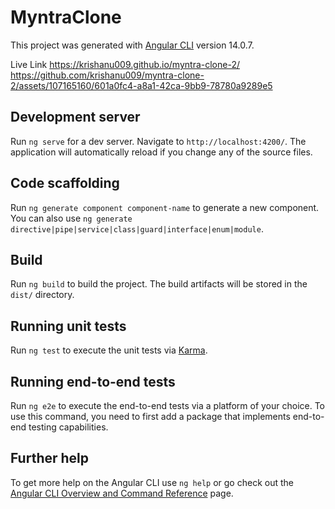 # MyntraClone 

This project was generated with [Angular CLI](https://github.com/angular/angular-cli) version 14.0.7.

Live Link https://krishanu009.github.io/myntra-clone-2/
https://github.com/krishanu009/myntra-clone-2/assets/107165160/601a0fc4-a8a1-42ca-9bb9-78780a9289e5


## Development server

Run `ng serve` for a dev server. Navigate to `http://localhost:4200/`. The application will automatically reload if you change any of the source files.

## Code scaffolding

Run `ng generate component component-name` to generate a new component. You can also use `ng generate directive|pipe|service|class|guard|interface|enum|module`.

## Build

Run `ng build` to build the project. The build artifacts will be stored in the `dist/` directory.

## Running unit tests

Run `ng test` to execute the unit tests via [Karma](https://karma-runner.github.io).

## Running end-to-end tests

Run `ng e2e` to execute the end-to-end tests via a platform of your choice. To use this command, you need to first add a package that implements end-to-end testing capabilities.

## Further help

To get more help on the Angular CLI use `ng help` or go check out the [Angular CLI Overview and Command Reference](https://angular.io/cli) page.
